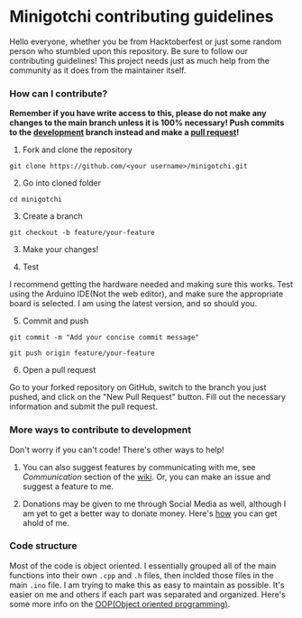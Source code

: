 # Minigotchi contributing guidelines

Hello everyone, whether you be from Hacktoberfest or just some random person who stumbled upon this repository. Be sure to follow our contributing guidelines! This project needs just as much help from the community as it does from the maintainer itself.

### How can I contribute?

**Remember if you have write access to this, please do not make any changes to the main branch unless it is 100% necessary! Push commits to the [development](https://github.com/Pwnagotchi-Unofficial/minigotchi/tree/development) branch instead and make a [pull request](https://github.com/Pwnagotchi-Unofficial/minigotchi/pulls)!**

1. Fork and clone the repository

`git clone https://github.com/<your username>/minigotchi.git`

2. Go into cloned folder

`cd minigotchi`

3. Create a branch

`git checkout -b feature/your-feature`

3. Make your changes!

4. Test

I recommend getting the hardware needed and making sure this works. Test using the Arduino IDE(Not the web editor), and make sure the appropriate board is selected. I am using the latest version, and so should you.

5. Commit and push

`git commit -m "Add your concise commit message"`

`git push origin feature/your-feature`

6. Open a pull request

Go to your forked repository on GitHub, switch to the branch you just pushed, and click on the "New Pull Request" button. Fill out the necessary information and submit the pull request.

### More ways to contribute to development

Don't worry if you can't code! There's other ways to help!

1. You can also suggest features by communicating with me, see *Communication* section of the [wiki](https://github.com/Pwnagotchi-Unofficial/minigotchi/wiki/Communication). Or, you can make an issue and suggest a feature to me. 

2. Donations may be given to me through Social Media as well, although I am yet to get a better way to donate money. Here's [how](https://github.com/Pwnagotchi-Unofficial/minigotchi/wiki/Communication#communication) you can get ahold of me.

### Code structure

Most of the code is object oriented. I essentially grouped all of the main functions into their own `.cpp` and `.h` files, then inclded those files in the main `.ino` file. I am trying to make this as easy to maintain as possible. It's easier on me and others if each part was separated and organized. Here's some more info on the [OOP(Object oriented programming)](https://en.wikipedia.org/wiki/Object-oriented_programming).

